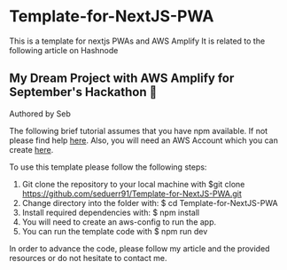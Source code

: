 # Template-for-NextJS-PWA
This is a template for nextjs PWAs and AWS Amplify
It is related to the following article on Hashnode

## My Dream Project with AWS Amplify for September's Hackathon 💙
 Authored by Seb 

The following brief tutorial assumes that you have npm available. If not please find help [here](https://docs.npmjs.com/downloading-and-installing-node-js-and-npm). Also, you will need an AWS Account which you can create [here](https://aws.amazon.com/free/?trk=78b916d7-7c94-4cab-98d9-0ce5e648dd5f&sc_channel=ps&s_kwcid=AL!4422!3!432339156165!e!!g!!create%20aws%20account&ef_id=EAIaIQobChMIo53eq8W4-gIV6SdMCh004QXdEAAYASAAEgIYa_D_BwE:G:s&s_kwcid=AL!4422!3!432339156165!e!!g!!create%20aws%20account&all-free-tier.sort-by=item.additionalFields.SortRank&all-free-tier.sort-order=asc&awsf.Free%20Tier%20Types=*all&awsf.Free%20Tier%20Categories=*all).

To use this template please follow the following steps:

1) Git clone the repository to your local machine with $git clone https://github.com/seduerr91/Template-for-NextJS-PWA.git
2) Change directory into the folder with: $ cd Template-for-NextJS-PWA
3) Install required dependencies with: $ npm install
4) You will need to create an aws-config to run the app. 
5) You can run the template code with $ npm run dev

In order to advance the code, please follow my article and the provided resources or do not hesitate to contact me. 


